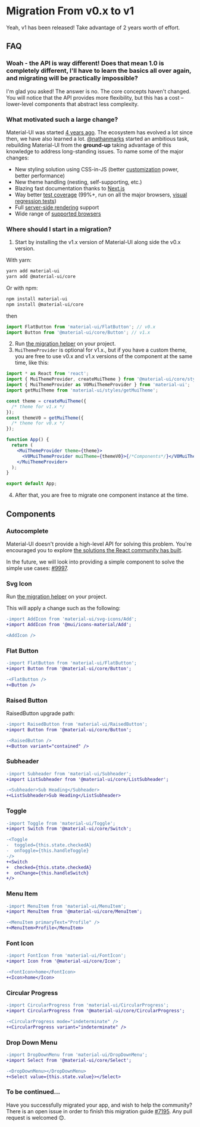 # Migration From v0.x to v1

<p class="description">Yeah, v1 has been released! Take advantage of 2 years worth of effort.</p>

## FAQ

### Woah - the API is way different! Does that mean 1.0 is completely different, I'll have to learn the basics all over again, and migrating will be practically impossible?

I'm glad you asked! The answer is no. The core concepts haven't changed.
You will notice that the API provides more flexibility, but this has a cost –
lower-level components that abstract less complexity.

### What motivated such a large change?

Material-UI was started [4 years ago](https://github.com/mui/material-ui/commit/28b768913b75752ecf9b6bb32766e27c241dbc46).
The ecosystem has evolved a lot since then, we have also learned a lot.
[@nathanmarks](https://github.com/nathanmarks/) started an ambitious task, rebuilding Material-UI from the **ground-up**
taking advantage of this knowledge to address long-standing issues. To name some of the major changes:

- New styling solution using CSS-in-JS (better [customization](/customization/how-to-customize/) power, better performance)
- New theme handling (nesting, self-supporting, etc.)
- Blazing fast documentation thanks to [Next.js](https://github.com/vercel/next.js)
- Way better [test coverage](/guides/testing/) (99%+, run on all the major browsers, [visual regression tests](https://www.argos-ci.com/mui/material-ui))
- Full [server-side rendering](/guides/server-rendering/) support
- Wide range of [supported browsers](/getting-started/supported-platforms/)

### Where should I start in a migration?

1. Start by installing the v1.x version of Material-UI along side the v0.x version.

With yarn:

```sh
yarn add material-ui
yarn add @material-ui/core
```

Or with npm:

```sh
npm install material-ui
npm install @material-ui/core
```

then

```js
import FlatButton from 'material-ui/FlatButton'; // v0.x
import Button from '@material-ui/core/Button'; // v1.x
```

2. Run [the migration helper](https://github.com/mui/material-ui/tree/master/packages/mui-codemod) on your project.
3. `MuiThemeProvider` is optional for v1.x., but if you have a custom theme, you are free to use v0.x and v1.x versions of the component at the same time, like this:

```jsx
import * as React from 'react';
import { MuiThemeProvider, createMuiTheme } from '@material-ui/core/styles'; // v1.x
import { MuiThemeProvider as V0MuiThemeProvider } from 'material-ui';
import getMuiTheme from 'material-ui/styles/getMuiTheme';

const theme = createMuiTheme({
  /* theme for v1.x */
});
const themeV0 = getMuiTheme({
  /* theme for v0.x */
});

function App() {
  return (
    <MuiThemeProvider theme={theme}>
      <V0MuiThemeProvider muiTheme={themeV0}>{/*Components*/}</V0MuiThemeProvider>
    </MuiThemeProvider>
  );
}

export default App;
```

4. After that, you are free to migrate one component instance at the time.

## Components

### Autocomplete

Material-UI doesn't provide a high-level API for solving this problem.
You're encouraged you to explore [the solutions the React community has built](/components/autocomplete/).

In the future, we will look into providing a simple component to solve the simple use cases: [#9997](https://github.com/mui/material-ui/issues/9997).

### Svg Icon

Run [the migration helper](https://github.com/mui/material-ui/tree/master/packages/mui-codemod) on your project.

This will apply a change such as the following:

```diff
-import AddIcon from 'material-ui/svg-icons/Add';
+import AddIcon from '@mui/icons-material/Add';

<AddIcon />
```

### Flat Button

```diff
-import FlatButton from 'material-ui/FlatButton';
+import Button from '@material-ui/core/Button';

-<FlatButton />
+<Button />
```

### Raised Button

RaisedButton upgrade path:

```diff
-import RaisedButton from 'material-ui/RaisedButton';
+import Button from '@material-ui/core/Button';

-<RaisedButton />
+<Button variant="contained" />
```

### Subheader

```diff
-import Subheader from 'material-ui/Subheader';
+import ListSubheader from '@material-ui/core/ListSubheader';

-<Subheader>Sub Heading</Subheader>
+<ListSubheader>Sub Heading</ListSubheader>
```

### Toggle

```diff
-import Toggle from 'material-ui/Toggle';
+import Switch from '@material-ui/core/Switch';

-<Toggle
-  toggled={this.state.checkedA}
-  onToggle={this.handleToggle}
-/>
+<Switch
+  checked={this.state.checkedA}
+  onChange={this.handleSwitch}
+/>
```

### Menu Item

```diff
-import MenuItem from 'material-ui/MenuItem';
+import MenuItem from '@material-ui/core/MenuItem';

-<MenuItem primaryText="Profile" />
+<MenuItem>Profile</MenuItem>
```

### Font Icon

```diff
-import FontIcon from 'material-ui/FontIcon';
+import Icon from '@material-ui/core/Icon';

-<FontIcon>home</FontIcon>
+<Icon>home</Icon>
```

### Circular Progress

```diff
-import CircularProgress from 'material-ui/CircularProgress';
+import CircularProgress from '@material-ui/core/CircularProgress';

-<CircularProgress mode="indeterminate" />
+<CircularProgress variant="indeterminate" />
```

### Drop Down Menu

```diff
-import DropDownMenu from 'material-ui/DropDownMenu';
+import Select from '@material-ui/core/Select';

-<DropDownMenu></DropDownMenu>
+<Select value={this.state.value}></Select>
```

### To be continued…

Have you successfully migrated your app, and wish to help the community?
There is an open issue in order to finish this migration guide [#7195](https://github.com/mui/material-ui/issues/7195). Any pull request is welcomed 😊.
